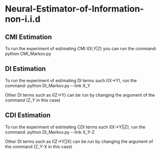 # Neural-Estimator-of-Information-non-i.i.d

## CMI Estimation
To run the experiment of estimating CMI I(X;Y|Z) you can run the command: 
python CMI_Markov.py

## DI Estimation
To run the experiment of estimating DI terms such I(X->Y), run the command:
python DI_Markov.py --link X_Y

Other DI terms such as I(Z->Y) can be run by changing the argument of the command (Z_Y in this case)

## CDI Estimation
To run the experiment of estimating CDI terms such I(X->Y||Z), run the command:
python DI_Markov.py --link X_Y-Z

Other DI terms such as I(Z->Y||X) can be run by changing the argument of the command (Z_Y-X in this case)



